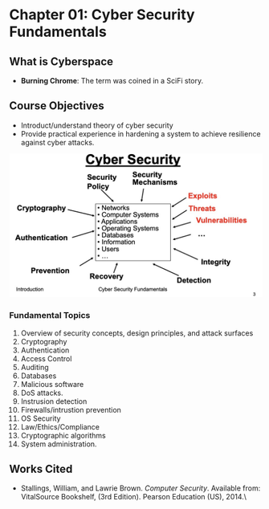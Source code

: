 # Chapter 01: Cyber Security Fundamentals

## What is Cyberspace

* **Burning Chrome**: The term was coined in a SciFi story.

## Course Objectives

* Introduct/understand theory of cyber security
* Provide practical experience in hardening a system to achieve resilience against cyber attacks.

![Subtopics. Source: Dr. Buckley's Fundamentals of Cyber Security](<../../.gitbook/assets/image (547).png>)

### Fundamental Topics

1. Overview of security concepts, design principles, and attack surfaces
2. Cryptography
3. Authentication
4. Access Control
5. Auditing
6. Databases
7. Malicious software
8. DoS attacks.
9. Instrusion detection
10. Firewalls/intrustion prevention
11. OS Security
12. Law/Ethics/Compliance
13. Cryptographic algorithms
14. System administration.

## Works Cited

* Stallings, William, and Lawrie Brown. _Computer Security_. Available from: VitalSource Bookshelf, (3rd Edition). Pearson Education (US), 2014.\
